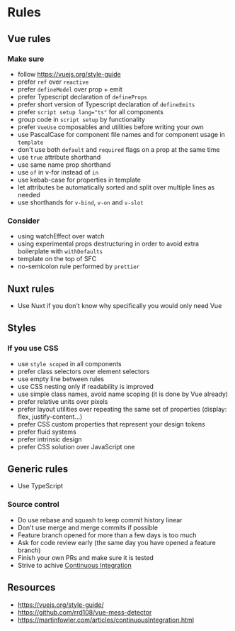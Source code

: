 # Rules

## Vue rules

### Make sure

- follow https://vuejs.org/style-guide
- prefer `ref` over `reactive`
- prefer `defineModel` over prop + emit
- prefer Typescript declaration of `defineProps`
- prefer short version of Typescript declaration of `defineEmits`
- prefer `script setup lang="ts"` for all components
- group code in `script setup` by functionality
- prefer `VueUse` composables and utilities before writing your own
- use PascalCase for component file names and for component usage in `template`
- don't use both `default` and `required` flags on a prop at the same time
- use `true` attribute shorthand
- use same name prop shorthand
- use `of` in v-for instead of `in`
- use kebab-case for properties in template
- let attributes be automatically sorted and split over multiple lines as needed
- use shorthands for `v-bind`, `v-on` and `v-slot`

### Consider

- using watchEffect over watch
- using experimental props destructuring in order to avoid extra boilerplate with `withDefaults`
- template on the top of SFC
- no-semicolon rule performed by `prettier`

## Nuxt rules

- Use Nuxt if you don't know why specifically you would only need Vue

## Styles

### If you use CSS

- use `style scoped` in all components
- prefer class selectors over element selectors
- use empty line between rules
- use CSS nesting only if readability is improved
- use simple class names, avoid name scoping (it is done by Vue already)
- prefer relative units over pixels
- prefer layout utilities over repeating the same set of properties (display: flex, justify-content...)
- prefer CSS custom properties that represent your design tokens
- prefer fluid systems
- prefer intrinsic design
- prefer CSS solution over JavaScript one

## Generic rules

- Use TypeScript

### Source control

- Do use rebase and squash to keep commit history linear
- Don't use merge and merge commits if possible
- Feature branch opened for more than a few days is too much
- Ask for code review early (the same day you have opened a feature branch)
- Finish your own PRs and make sure it is tested
- Strive to achive [Continuous Integration](https://martinfowler.com/articles/continuousIntegration.html)

## Resources

- https://vuejs.org/style-guide/
- https://github.com/rrd108/vue-mess-detector
- https://martinfowler.com/articles/continuousIntegration.html
